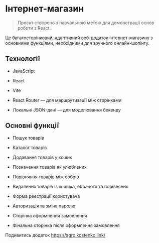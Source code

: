 # Інтернет-магазин

> Проєкт створено з навчальною метою для 
демонстрації основ роботи з React.

Це багатосторінковий, адаптивний веб-додаток інтернет-магазину 
з основними функціями, необхідними для зручного онлайн-шопінгу. 

## Технології

- JavaScript

- React

- Vite 

- React Router — для маршрутизації між сторінками

- Локальні JSON-дані — для моделювання бекенду


## Основні функції

- Пошук товарів

- Каталог товарів

- Додавання товарів у кошик

- Позначення товарів як улюблених

- Порівняння товарів між собою

- Видалення товарів із кошика, обраного та порівняння

- Форма реєстрації користувача

- Авторизація та зміна паролю

- Сторінка оформлення замовлення

- Фінальна сторінка після оформлення замовлення


Подивитись додаток <https://agro.kostenko.link/>